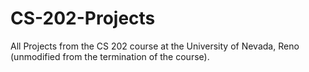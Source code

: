 # CS-202-Projects
All Projects from the CS 202 course at the University of Nevada, Reno (unmodified from the termination of the course).
